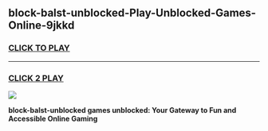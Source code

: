 
## block-balst-unblocked-Play-Unblocked-Games-Online-9jkkd
<h3>
<a href="https://premium76.site?title=block-balst-unblocked&ref=25A">CLICK TO PLAY</a></h3>
<hr>

<h3>
<a href="https://premium76.site?title=block-balst-unblocked&ref=25A">CLICK 2 PLAY</a>
  
</h3>

<a href="https://premium76.site?title=block-balst-unblocked&ref=25A"><img src="https://clearcache.store/games.png"></a>


**block-balst-unblocked games unblocked: Your Gateway to Fun and Accessible Online Gaming**

